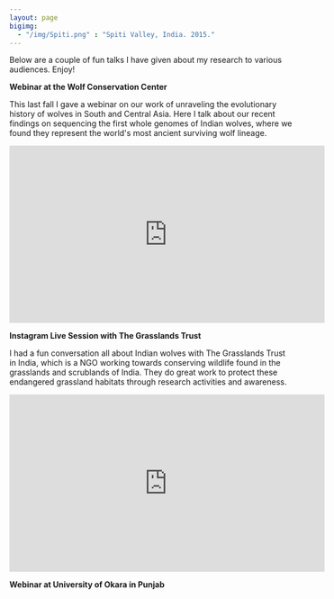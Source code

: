 ```yaml
---
layout: page
bigimg:
  - "/img/Spiti.png" : "Spiti Valley, India. 2015."
--- 
```


Below are a couple of fun talks I have given about my research to various audiences. Enjoy! 

**Webinar at the Wolf Conservation Center**

This last fall I gave a webinar on our work of unraveling the evolutionary history of wolves in South and Central Asia. Here I talk about our recent findings on sequencing the first whole genomes of Indian wolves, where we found they represent the world's most ancient surviving wolf lineage. 

<p align="center">
<iframe width="560" height="315" src="https://www.youtube.com/embed/Klr2yOUQ2dY" title="YouTube video player" frameborder="0" allow="accelerometer; autoplay; clipboard-write; encrypted-media; gyroscope; picture-in-picture" allowfullscreen></iframe>
</p>
  
**Instagram Live Session with The Grasslands Trust**

I had a fun conversation all about Indian wolves with The Grasslands Trust in India, which is a NGO working towards conserving wildlife found in the grasslands and scrublands of India. They do great work to protect these endangered grassland habitats through research activities and awareness.  

<p align="center">
<iframe width="560" height="315" src="https://www.youtube.com/embed/Jo60ZxHcrO4" title="YouTube video player" frameborder="0" allow="accelerometer; autoplay; clipboard-write; encrypted-media; gyroscope; picture-in-picture" allowfullscreen></iframe>
</p>

**Webinar at University of Okara in Punjab**




